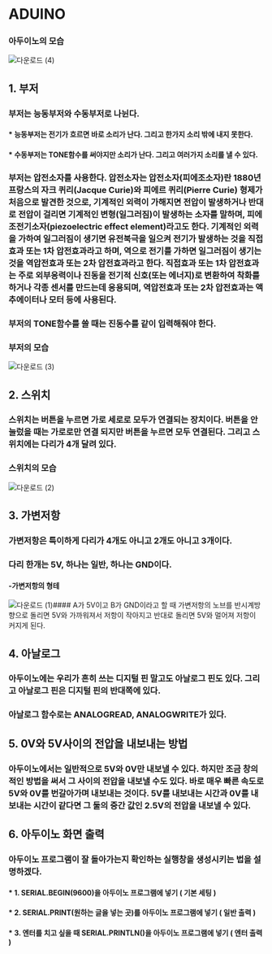 # ADUINO

### 아두이노의 모습
![다운로드 (4)](https://user-images.githubusercontent.com/72057688/99462153-6a3a0880-2976-11eb-93e2-1fddc1e4039d.jpeg)

## 1. 부저
### 부저는 능동부저와 수동부저로 나뉜다.
#### * 능동부저는 전기가 흐르면 바로 소리가 난다. 그리고 한가지 소리 밖에 내지 못한다.
#### * 수동부저는 TONE함수를 써야지만 소리가 난다. 그리고 여러가지 소리를 낼 수 있다.
### 부저는 압전소자를 사용한다. 압전소자는 압전소자(피에조소자)란 1880년 프랑스의 자크 퀴리(Jacque Curie)와 피에르 퀴리(Pierre Curie) 형제가 처음으로 발견한 것으로, 기계적인 외력이 가해지면 전압이 발생하거나 반대로 전압이 걸리면 기계적인 변형(일그러짐)이 발생하는 소자를 말하며, 피에조전기소자(piezoelectric effect element)라고도 한다. 기계적인 외력을 가하여 일그러짐이 생기면 유전북극을 일으켜 전기가 발생하는 것을 직접효과 또는 1차 압전효과라고 하며, 역으로 전기를 가하면 일그러짐이 생기는 것을 역압전효과 또는 2차 압전효과라고 한다. 직접효과 또는 1차 압전효과는 주로 외부응력이나 진동을 전기적 신호(또는 에너지)로 변환하여 착화를 하거나 각종 센서를 만드는데 응용되며, 역압전효과 또는 2차 압전효과는 액추에이터나 모터 등에 사용된다.
### 부저의 TONE함수를 쓸 때는 진동수를 같이 입력해줘야 한다.
### 부저의 모습
![다운로드 (3)](https://user-images.githubusercontent.com/72057688/99462057-424aa500-2976-11eb-80c6-f675b7d16529.jpeg)

## 2. 스위치
### 스위치는 버튼을 누르면 가로 세로로 모두가 연결되는 장치이다. 버튼을 안눌렀을 때는 가로로만 연결 되지만 버튼을 누르면 모두 연결된다. 그리고 스위치에는 다리가 4개 달려 있다.
### 스위치의 모습
![다운로드 (2)](https://user-images.githubusercontent.com/72057688/99461971-1fb88c00-2976-11eb-8848-04833ead24bb.jpeg)

## 3. 가변저항
### 가변저항은 특이하게 다리가 4개도 아니고 2개도 아니고 3개이다.
### 다리 한개는 5V, 하나는 일반, 하나는 GND이다.
#### -가변저항의 형테
![다운로드 (1)](https://user-images.githubusercontent.com/72057688/99461059-64432800-2974-11eb-9d77-3a315f516700.jpeg)#### A가 5V이고 B가 GND이라고 할 때 가변저항의 노브를 반시계방향으로 돌리면 5V와 가까워져서 저항이 작아지고 반대로 돌리면 5V와 멀어져 저항이 커지게 된다.

## 4. 아날로그
### 아두이노에는 우리가 흔히 쓰는 디지털 핀 말고도 아날로그 핀도 있다. 그리고 아날로그 핀은 디지털 핀의 반대쪽에 있다.
### 아날로그 함수로는 ANALOGREAD, ANALOGWRITE가 있다.

## 5. 0V와 5V사이의 전압을 내보내는 방법
### 아두이노에서는 일반적으로 5V와 0V만 내보낼 수 있다. 하지만 조금 창의적인 방법을 써서 그 사이의 전압을 내보낼 수도 있다. 바로 매우 빠른 속도로 5V와 0V를 번갈아가며 내보내는 것이다. 5V를 내보내는 시간과 0V를 내보내는 시간이 같다면 그 둘의 중간 값인 2.5V의 전압을 내보낼 수 있다.

## 6. 아두이노 화면 출력
### 아두이노 프로그램이 잘 돌아가는지 확인하는 실행창을 생성시키는 법을 설명하겠다. 
#### * 1. SERIAL.BEGIN(9600)을 아두이노 프로그램에 넣기 ( 기본 세팅 )
#### * 2. SERIAL.PRINT(원하는 글을 넣는 곳)를 아두이노 프로그램에 넣기 ( 일반 출력 )
#### * 3. 엔터를 치고 싶을 때 SERIAL.PRINTLN()을 아두이노 프로그램에 넣기 ( 엔터 출력 )

